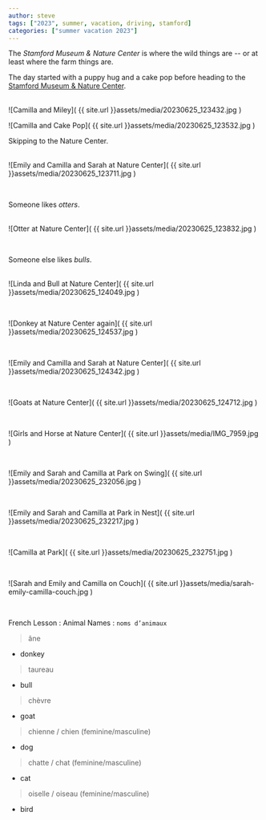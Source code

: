 ```yaml
---
author: steve
tags: ["2023", summer, vacation, driving, stamford]
categories: ["summer vacation 2023"]
---
```


The *Stamford Museum & Nature Center* is where the wild things are -- or at least where the farm things are.

The day started with a puppy hug and a cake pop before heading to the [Stamford Museum & Nature Center](http://stamfordmuseum.org).  
<br/>

![Camilla and Miley]( {{ site.url }}assets/media/20230625_123432.jpg )
<br/>

![Camilla and Cake Pop]( {{ site.url }}assets/media/20230625_123532.jpg )
<br/>

Skipping to the Nature Center.  
<br/>

![Emily and Camilla and Sarah at Nature Center]( {{ site.url }}assets/media/20230625_123711.jpg )

<br/>

Someone likes *otters*.  
<br/>

![Otter at Nature Center]( {{ site.url }}assets/media/20230625_123832.jpg )

<br/>

Someone else likes *bulls*.  
<br/>

![Linda and Bull at Nature Center]( {{ site.url }}assets/media/20230625_124049.jpg )

<br/>

![Donkey at Nature Center again]( {{ site.url }}assets/media/20230625_124537.jpg )

<br/>

![Emily and Camilla and Sarah at Nature Center]( {{ site.url }}assets/media/20230625_124342.jpg )

<br/>

![Goats at Nature Center]( {{ site.url }}assets/media/20230625_124712.jpg )

<br/>

![Girls and Horse at Nature Center]( {{ site.url }}assets/media/IMG_7959.jpg )

<br/>

![Emily and Sarah and Camilla at Park on Swing]( {{ site.url }}assets/media/20230625_232056.jpg )

<br/>

![Emily and Sarah and Camilla at Park in Nest]( {{ site.url }}assets/media/20230625_232217.jpg )

<br/>

![Camilla at Park]( {{ site.url }}assets/media/20230625_232751.jpg )

<br/>

![Sarah and Emily and Camilla on Couch]( {{ site.url }}assets/media/sarah-emily-camilla-couch.jpg )

<br/>

French Lesson : Animal Names : `noms d’animaux`  

> âne

- donkey

> taureau

- bull

> chèvre

- goat

> chienne / chien (feminine/masculine)

- dog

> chatte / chat (feminine/masculine)

- cat

> oiselle / oiseau (feminine/masculine)

- bird


